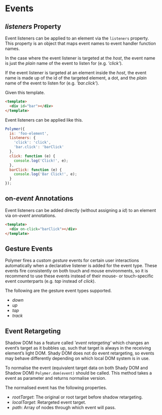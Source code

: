 # Events

## _listeners_ Property

Event listeners can be applied to an element via the `listeners` property.
This property is an object that maps event names to event handler function names.

In the case where the event listener is targeted at the _host_,
the event name is just the _plain_ name of the event to listen for (e.g. _'click'_).

If the event listener is targeted at an element inside the _host_,
the event name is made up of the id of the targeted element, a dot,
and the _plain_ name of the event to listen for (e.g. _'bar.click'_).

Given this template.

```html
<template>
  <div id="bar"></div>
</template>
```

Event listeners can be applied like this.

```javascript
Polymer({
  is: 'foo-element',
  listeners: {
    'click': 'click',
    'bar.click': 'barClick'
  },
  click: function (e) {
    console.log('Click!', e);
  },
  barClick: function (e) {
    console.log('Bar Click!', e);
  }
});
```

## on-_event_ Annotations

Event listeners can be added directly (without assigning a _id_) to an element via on-_event_ annotations.

```html
<template>
  <div on-click="barClick"></div>
</template>
```

## Gesture Events

Polymer fires a custom _gesture_ events for certain user interactions
automatically when a declarative listener is added for the event type.
These events fire consistently on both touch and mouse environments,
so it is recommend to use these events instead of their
mouse- or touch-specific event counterparts (e.g. _tap_ instead of _click_).

The following are the gesture event types supported.

- _down_
- _up_
- _tap_
- _track_

## Event Retargeting

Shadow DOM has a feature called _'event retargeting'_
which changes an event’s target as it bubbles up,
such that target is always in the receiving element’s light DOM.
Shady DOM does not do event retargeting,
so events may behave differently depending on which local DOM system is in use.

To normalise the event (equivalent target data on both Shady DOM and Shadow DOM)
`Polymer.dom(event)` should be called.
This method takes a event as parameter and returns normalise version.

The normalised event has the following properties.

- _rootTarget_: The original or root target before shadow retargeting.
- _localTarget_: Retargeted event target.
- _path_: Array of nodes through which event will pass.
